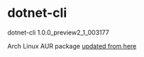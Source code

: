 # dotnet-cli
dotnet-cli 1.0.0_preview2_1_003177

Arch Linux AUR package [updated from here](https://aur.archlinux.org/packages/dotnet-cli/)
